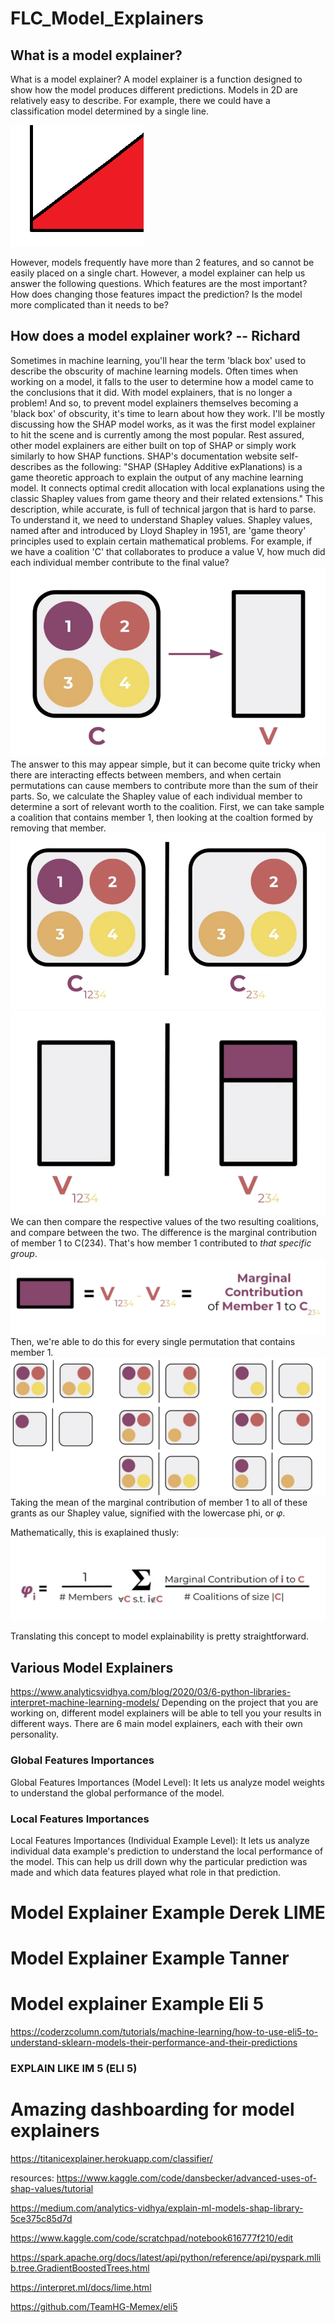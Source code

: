 # FLC_Model_Explainers


## What is a model explainer? 

What is a model explainer?
A model explainer is a function designed to show how the model produces different predictions.
Models in 2D are relatively easy to describe. For example, there we could have a classification model determined by a single line.

![](2DModel.png)

However, models frequently have more than 2 features, and so cannot be easily placed on a single chart. However, a model explainer can help us answer the following questions.
Which features are the most important?
How does changing those features impact the prediction?
Is the model more complicated than it needs to be?



## How does a model explainer work? -- Richard

Sometimes in machine learning, you'll hear the term 'black box' used to describe the obscurity of machine learning models. Often times when working on a model, it falls to the user to determine how a model came to the conclusions that it did. With model explainers, that is no longer a problem! And so, to prevent model explainers themselves becoming a 'black box' of obscurity, it's time to learn about how they work.
I'll be mostly discussing how the SHAP model works, as it was the first model explainer to hit the scene and is currently among the most popular. Rest assured, other model explainers are either built on top of SHAP or simply work similarly to how SHAP functions.
SHAP's documentation website self-describes as the following: "SHAP (SHapley Additive exPlanations) is a game theoretic approach to explain the output of any machine learning model. It connects optimal credit allocation with local explanations using the classic Shapley values from game theory and their related extensions."
This description, while accurate, is full of technical jargon that is hard to parse. To understand it, we need to understand Shapley values.
Shapley values, named after and introduced by Lloyd Shapley in 1951, are 'game theory' principles used to explain certain mathematical problems. For example, if we have a coalition 'C' that collaborates to produce a value V, how much did each individual member contribute to the final value?
!["picture of coalition of values to final value](photos/nanpic1.png)
The answer to this may appear simple, but it can become quite tricky when there are interacting effects between members, and when certain permutations can cause members to contribute more than the sum of their parts. So, we calculate the Shapley value of each individual member to determine a sort of relevant worth to the coalition. First, we can take sample a coalition that contains member 1, then looking at the coaltion formed by removing that member. 
!["picture of coalition of values to final value](photos/nanpic2.png)
!["picture of coalition of values to final value](photos/nanpic3.png)
We can then compare the respective values of the two resulting coalitions, and compare between the two. The difference is the marginal contribution of member 1 to C(234). That's how member 1 contributed to _that specific group_.
!["picture of coalition of values to final value](photos/nanpic4.png)
Then, we're able to do this for every single permutation that contains member 1.
!["picture of coalition of values to final value](photos/nanpic5.png)
Taking the mean of the marginal contribution of member 1 to all of these grants as our Shapley value, signified with the lowercase phi, or $\varphi$.

Mathematically, this is exaplained thusly:
!["picture of coalition of values to final value](photos/nanpic6.png)

Translating this concept to model explainability is pretty straightforward.



## Various Model Explainers 

https://www.analyticsvidhya.com/blog/2020/03/6-python-libraries-interpret-machine-learning-models/
Depending on the project that you are working on, different model explainers will be able to tell you your results in different ways. There are 6 main model explainers, each with their own personality.


### Global Features Importances
Global Features Importances (Model Level): It lets us analyze model weights to understand the global performance of the model.

### Local Features Importances 
Local Features Importances (Individual Example Level): It lets us analyze individual data example's prediction to understand the local performance of the model. This can help us drill down why the particular prediction was made and which data features played what role in that prediction.


# Model Explainer Example Derek LIME



# Model Explainer Example Tanner 





# Model explainer Example Eli 5
https://coderzcolumn.com/tutorials/machine-learning/how-to-use-eli5-to-understand-sklearn-models-their-performance-and-their-predictions
### EXPLAIN LIKE IM 5  (ELI 5)



# Amazing dashboarding for model explainers

https://titanicexplainer.herokuapp.com/classifier/





resources: 
https://www.kaggle.com/code/dansbecker/advanced-uses-of-shap-values/tutorial

https://medium.com/analytics-vidhya/explain-ml-models-shap-library-5ce375c85d7d

https://www.kaggle.com/code/scratchpad/notebook616777f210/edit

https://spark.apache.org/docs/latest/api/python/reference/api/pyspark.mllib.tree.GradientBoostedTrees.html

https://interpret.ml/docs/lime.html

https://github.com/TeamHG-Memex/eli5

